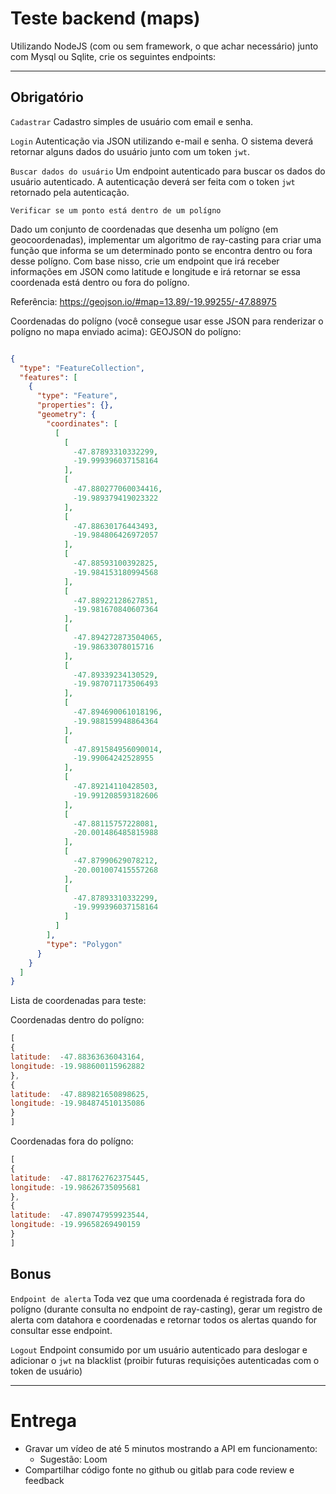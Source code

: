 # Teste backend (maps)

Utilizando NodeJS (com ou sem framework, o que achar necessário) junto com Mysql ou Sqlite, crie os seguintes endpoints:

------------------------------------------------------------------------------------------------------------------------

## Obrigatório
```Cadastrar```
Cadastro simples de usuário com email e senha.

```Login```
Autenticação via JSON utilizando e-mail e senha. O sistema deverá retornar alguns dados do usuário junto com um token `jwt`.

```Buscar dados do usuário```
Um endpoint autenticado para buscar os dados do usuário autenticado. A autenticação deverá ser feita com o token `jwt` retornado pela autenticação.

```Verificar se um ponto está dentro de um polígno```

Dado um conjunto de coordenadas que desenha um polígno (em geocoordenadas), implementar um algoritmo de ray-casting para criar uma função que informa se um determinado ponto se encontra dentro ou fora desse polígno. Com base nisso, crie um endpoint que irá receber informações em JSON como latitude e longitude e irá retornar se essa coordenada está dentro ou fora do polígno. 


Referência:
https://geojson.io/#map=13.89/-19.99255/-47.88975

Coordenadas do polígno (você consegue usar esse JSON para renderizar o polígno no mapa enviado acima):
GEOJSON do polígno:
```json

{
  "type": "FeatureCollection",
  "features": [
    {
      "type": "Feature",
      "properties": {},
      "geometry": {
        "coordinates": [
          [
            [
              -47.87893310332299,
              -19.999396037158164
            ],
            [
              -47.880277060034416,
              -19.989379419023322
            ],
            [
              -47.88630176443493,
              -19.984806426972057
            ],
            [
              -47.88593100392825,
              -19.984153180994568
            ],
            [
              -47.88922128627851,
              -19.981670840607364
            ],
            [
              -47.894272873504065,
              -19.98633078015716
            ],
            [
              -47.89339234130529,
              -19.987071173506493
            ],
            [
              -47.894690061018196,
              -19.988159948864364
            ],
            [
              -47.891584956090014,
              -19.99064242528955
            ],
            [
              -47.89214110428503,
              -19.991208593182606
            ],
            [
              -47.88115757228081,
              -20.001486485815988
            ],
            [
              -47.87990629078212,
              -20.001007415557268
            ],
            [
              -47.87893310332299,
              -19.999396037158164
            ]
          ]
        ],
        "type": "Polygon"
      }
    }
  ]
}
```

Lista de coordenadas para teste:

Coordenadas dentro do polígno:
```javascript
[
{
latitude:  -47.88363636043164,
longitude: -19.988600115962882
},
{
latitude:  -47.889821650898625,
longitude: -19.984874510135086
}
]
```


Coordenadas fora do polígno:
```javascript
[
{
latitude:  -47.881762762375445,
longitude: -19.98626735095681
},
{
latitude:  -47.890747959923544,
longitude: -19.99658269490159
}
]
```





## Bonus

```Endpoint de alerta```
Toda vez que uma coordenada é registrada fora do polígno (durante consulta no endpoint de ray-casting), gerar um registro de alerta com datahora e coordenadas e retornar todos os alertas quando for consultar esse endpoint.

```Logout```
Endpoint consumido por um usuário autenticado para deslogar e adicionar o `jwt` na blacklist (proibir futuras requisições autenticadas com o token de usuário)


------------------------------------------------------------------------------------------------------------------------

# Entrega
- Gravar um vídeo de até 5 minutos mostrando a API em funcionamento:
    - Sugestão: Loom
- Compartilhar código fonte no github ou gitlab para code review e feedback
